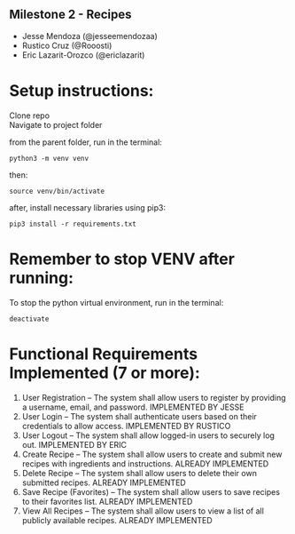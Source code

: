 ## Milestone 2 - Recipes
- Jesse Mendoza (@jesseemendozaa)
- Rustico Cruz (@Rooosti)
- Eric Lazarit-Orozco (@ericlazarit)

# Setup instructions:

<p>Clone repo<br>
Navigate to project folder</p>

from the parent folder, run in the terminal:
```
python3 -m venv venv
```
then:
```
source venv/bin/activate
```

after, install necessary libraries using pip3:
```
pip3 install -r requirements.txt
```

# Remember to stop VENV after running:
To stop the python virtual environment, run in the terminal:
```
deactivate
```

# Functional Requirements Implemented (7 or more):
1. User Registration – The system shall allow users to register by providing a username, email, and password.
IMPLEMENTED BY JESSE
2. User Login – The system shall authenticate users based on their credentials to allow access.
IMPLEMENTED BY RUSTICO
3. User Logout – The system shall allow logged-in users to securely log out.
IMPLEMENTED BY ERIC
4. Create Recipe – The system shall allow users to create and submit new recipes with ingredients and instructions.
ALREADY IMPLEMENTED
5. Delete Recipe – The system shall allow users to delete their own submitted recipes.
ALREADY IMPLEMENTED
6. Save Recipe (Favorites) – The system shall allow users to save recipes to their favorites list.
ALREADY IMPLEMENTED
7. View All Recipes – The system shall allow users to view a list of all publicly available recipes.
ALREADY IMPLEMENTED
